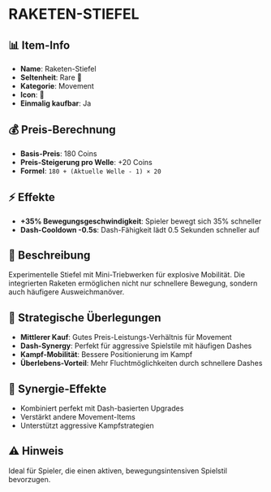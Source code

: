 # RAKETEN-STIEFEL

## 📊 Item-Info
- **Name**: Raketen-Stiefel
- **Seltenheit**: Rare 🔵
- **Kategorie**: Movement
- **Icon**: 🚀
- **Einmalig kaufbar**: Ja

## 💰 Preis-Berechnung
- **Basis-Preis**: 180 Coins
- **Preis-Steigerung pro Welle**: +20 Coins
- **Formel**: `180 + (Aktuelle Welle - 1) × 20`

## ⚡ Effekte
- **+35% Bewegungsgeschwindigkeit**: Spieler bewegt sich 35% schneller
- **Dash-Cooldown -0.5s**: Dash-Fähigkeit lädt 0.5 Sekunden schneller auf

## 📝 Beschreibung
Experimentelle Stiefel mit Mini-Triebwerken für explosive Mobilität. Die integrierten Raketen ermöglichen nicht nur schnellere Bewegung, sondern auch häufigere Ausweichmanöver.

## 🎯 Strategische Überlegungen
- **Mittlerer Kauf**: Gutes Preis-Leistungs-Verhältnis für Movement
- **Dash-Synergy**: Perfekt für aggressive Spielstile mit häufigen Dashes
- **Kampf-Mobilität**: Bessere Positionierung im Kampf
- **Überlebens-Vorteil**: Mehr Fluchtmöglichkeiten durch schnellere Dashes

## 🔄 Synergie-Effekte
- Kombiniert perfekt mit Dash-basierten Upgrades
- Verstärkt andere Movement-Items
- Unterstützt aggressive Kampfstrategien

## ⚠️ Hinweis
Ideal für Spieler, die einen aktiven, bewegungsintensiven Spielstil bevorzugen.
